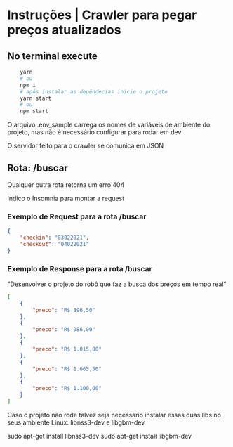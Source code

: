 # Instruções | Crawler para pegar preços atualizados

## No terminal execute

```sh
    yarn
    # ou
    npm i
    # após instalar as depêndecias inicie o projeto
    yarn start
    # ou
    npm start
```

O arquivo .env_sample carrega os nomes de variáveis de ambiente do projeto, mas não é necessário configurar para rodar em dev

O servidor feito para o crawler se comunica em JSON

## Rota: /buscar

Qualquer outra rota retorna um erro 404

Indico o Insomnia para montar a request

### Exemplo de Request para a rota /buscar

```json
{
    "checkin": "03022021",
    "checkout": "04022021"
}
```

### Exemplo de Response para a rota /buscar

"Desenvolver o projeto do robô que faz a busca dos preços em tempo
real"

```json
[
    {
        "preco": "R$ 896,50"
    },
    {
        "preco": "R$ 986,00"
    },
    {
        "preco": "R$ 1.015,00"
    },
    {
        "preco": "R$ 1.065,50"
    },
    {
        "preco": "R$ 1.100,00"
    }
]
```

Caso o projeto não rode talvez seja necessário instalar essas duas libs no seus ambiente Linux: libnss3-dev e libgbm-dev

sudo apt-get install libnss3-dev
sudo apt-get install libgbm-dev
